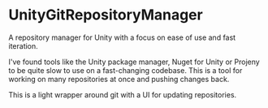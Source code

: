 # UnityGitRepositoryManager

A repository manager for Unity with a focus on ease of use and fast iteration.

I've found tools like the Unity package manager, Nuget for Unity or Projeny to be quite slow to use on a fast-changing codebase.
This is a tool for working on many repositories at once and pushing changes back.

This is a light wrapper around git with a UI for updating repositories.
